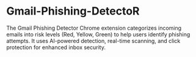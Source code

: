 # Gmail-Phishing-DetectoR
The Gmail Phishing Detector Chrome extension categorizes incoming emails into risk levels (Red, Yellow, Green) to help users identify phishing attempts. It uses AI-powered detection, real-time scanning, and click protection for enhanced inbox security.
